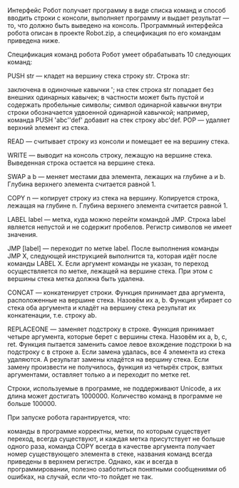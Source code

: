 Интерфейс
Робот получает программу в виде списка команд и способ вводить строки с консоли, выполняет программу и выдает результат — то, что должно быть выведено на консоль. Программный интерфейса робота описан в проекте Robot.zip, а спецификация по его командам приведена ниже.

Спецификация команд робота
Робот умеет обрабатывать 10 следующих команд:

PUSH str — кладет на вершину стека строку str.
Строка str:

заключена в одиночные кавычки ';
на стек строка str попадает без внешних одинарных кавычек;
в частности может быть пустой и содержать пробельные символы;
символ одинарной кавычки внутри строки обозначается удвоенной одинарной кавычкой;
например, команда PUSH 'abc''def' добавит на стек строку abc'def.
POP — удаляет верхний элемент из стека.

READ — считывает строку из консоли и помещает ее на вершину стека.

WRITE — выводит на консоль строку, лежащую на вершине стека. Выведенная строка остается на вершине стека.

SWAP a b — меняет местами два элемента, лежащих на глубине a и b. Глубина верхнего элемента считается равной 1.

COPY n — копирует строку из стека на вершину. Копируется строка, лежащая на глубине n. Глубина верхнего элемента считается равной 1.

LABEL label — метка, куда можно перейти командой JMP. Строка label является непустой и не содержит пробелов. Регистр символов не имеет значения.

JMP [label] — переходит по метке label.
После выполнения команды JMP X, следующей инструкцией выполнится та, которая идёт после команды LABEL X. Если аргумент команды не указан, то переход осуществляется по метке, лежащей на вершине стека. При этом с вершины стека метка должна быть удалена.

CONCAT — конкатенирует строки. Функция принимает два аргумента, расположенные на вершине стека. Назовём их a, b. Функция убирает со стека оба аргумента и кладёт на вершину стека результат их конкатенации, т.е. строку ab.

REPLACEONE — заменяет подстроку в строке.
Функция принимает четыре аргумента, которые берет с вершины стека. Назовём их a, b, c, ret. Функция пытается заменить самое левое вхождение подстроки b на подстроку c в строке a. Если замена удалась, все 4 элемента из стека удаляются. А результат замены кладётся на вершину стека. Если замену произвести не получилось, функция из четырёх строк, взятых аргументами, оставляет только a и переходит по метке ret.

Строки, используемые в программе, не поддерживают Unicode, а их длина может достигать 1000000.
Количество команд в программе не больше 100000.

При запуске робота гарантируется, что:

команды в программе корректны,
метки, по которым существует переход, всегда существуют, и каждая метка присутствует не больше одного раза,
команда COPY всегда в качестве аргумента получает номер существующего элемента в стеке,
названия команд всегда приведены в верхнем регистре.
Однако, как и всегда в программировании, полезно озаботиться понятными сообщениями об ошибках, на случай, если что-то пойдет не так.
